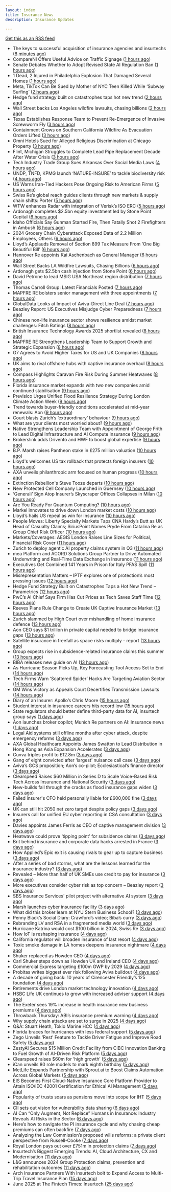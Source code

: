 ```yaml
---
layout: index
title: Insurance News
description: Insurance Updates

---
```


[Get this as an RSS feed](/insurance.rss)

<!-- news_marker starts -->
- The keys to successful acquisition of insurance agencies and insurtechs ([8 minutes ago](https://www.dig-in.com/news/how-to-successfully-acquire-agencies-and-insurtechs))
- CompareNI Offers Useful Advice on Traffic Signage ([1 hours ago](https://insurance-edge.net/2025/06/30/compareni-offers-useful-advice-on-traffic-signage/))
- Senate Debates Whether to Adopt Revised State AI Regulation Ban ([1 hours ago](https://www.insurancejournal.com/news/national/2025/06/30/829651.htm))
- 1 Dead, 2 Injured in Philadelphia Explosion That Damaged Several Homes ([1 hours ago](https://www.insurancejournal.com/news/east/2025/06/30/829663.htm))
- Meta, TikTok Can Be Sued by Mother of NYC Teen Killed While ‘Subway Surfing’ ([2 hours ago](https://www.insurancejournal.com/news/east/2025/06/30/829631.htm))
- Hedge fund strategy built on catastrophes taps hot new trend ([2 hours ago](https://www.dig-in.com/articles/hedge-fund-strategy-built-on-catastrophes-taps-hot-new-trend))
- Wall Street backs Los Angeles wildfire lawsuits, chasing billions ([2 hours ago](https://www.dig-in.com/articles/wall-street-backs-la-wildfire-lawsuits-chasing-billions))
- Texas Establishes Response Team to Prevent Re-Emergence of Invasive Screwworm Fly ([3 hours ago](https://www.insurancejournal.com/news/southcentral/2025/06/30/829655.htm))
- Containment Grows on Southern California Wildfire As Evacuation Orders Lifted ([3 hours ago](https://www.insurancejournal.com/news/west/2025/06/30/829644.htm))
- Omni Hotels Sued for Alleged Religious Discrimination at Chicago Property ([3 hours ago](https://www.insurancejournal.com/news/midwest/2025/06/30/829641.htm))
- Flint, Michigan Struggles to Complete Lead Pipe Replacement Decade After Water Crisis ([3 hours ago](https://www.insurancejournal.com/news/midwest/2025/06/30/829633.htm))
- Tech Industry Trade Group Sues Arkansas Over Social Media Laws ([4 hours ago](https://www.insurancejournal.com/news/southcentral/2025/06/30/829627.htm))
- UNDP, TNFD, KPMG launch ‘NATURE-INSURE’ to tackle biodiversity risk ([4 hours ago](https://www.reinsurancene.ws/undp-tnfd-kpmg-launch-nature-insure-to-tackle-biodiversity-risk/))
- US Warns Iran-Tied Hackers Pose Ongoing Risk to American Firms ([5 hours ago](https://www.insurancejournal.com/news/national/2025/06/30/829612.htm))
- Swiss Re’s global reach guides clients through new markets & supply chain shifts: Porter ([5 hours ago](https://www.reinsurancene.ws/swiss-res-global-reach-guides-clients-through-new-markets-supply-chain-shifts-porter/))
- WTW enhances Radar with integration of Verisk’s ISO ERC ([5 hours ago](https://www.reinsurancene.ws/wtw-enhances-radar-with-integration-of-verisks-iso-erc/))
- Ardonagh completes $2.5bn equity investment led by Stone Point Capital ([6 hours ago](https://www.reinsurancene.ws/ardonagh-completes-2-5bn-equity-investment-led-by-stone-point-capital/))
- Idaho Officials Say Gunman Started Fire, Then Fatally Shot 2 Firefighters in Ambush ([6 hours ago](https://www.insurancejournal.com/news/west/2025/06/30/829604.htm))
- 2024 Grocery Chain Cyberattack Exposed Data of 2.2 Million Employees, Others ([6 hours ago](https://www.insurancejournal.com/news/east/2025/06/30/829587.htm))
- Lloyd’s Applauds Removal of Section 899 Tax Measure From ‘One Big Beautiful Bill’ ([6 hours ago](https://www.insurancejournal.com/news/international/2025/06/30/829577.htm))
- Hannover Re appoints Kai Aschenbach as General Manager ([6 hours ago](https://www.reinsurancene.ws/hannover-re-appoints-kai-aschenbach-as-general-manager/))
- Wall Street Backs LA Wildfire Lawsuits, Chasing Billions ([6 hours ago](https://www.insurancejournal.com/news/west/2025/06/30/829594.htm))
- Ardonagh gets $2.5bn cash injection from Stone Point ([6 hours ago](https://www.postonline.co.uk/broker/7958044/ardonagh-gets-25bn-cash-injection-from-stone-point))
- David Petrone to lead MSIG USA Northeast region distribution ([7 hours ago](https://www.reinsurancene.ws/david-petrone-to-lead-msig-usa-northeast-region-distribution/))
- Thomas Carroll Group: Latest Financials Posted ([7 hours ago](https://insurance-edge.net/2025/06/30/thomas-carroll-group-latest-financials-posted/))
- MAPFRE RE bolsters senior management with three appointments ([7 hours ago](https://www.reinsurancene.ws/mapfre-re-bolsters-senior-management-with-three-appointments/))
- GlobalData Looks at Impact of Aviva-Direct Line Deal ([7 hours ago](https://insurance-edge.net/2025/06/30/globaldata-looks-at-impact-of-aviva-direct-line-deal/))
- Beazley Report: US Executives Misjudge Cyber Preparedness ([7 hours ago](https://www.insurancejournal.com/news/national/2025/06/30/829584.htm))
- Chinese non-life insurance sector shows resilience amidst market challenges: Fitch Ratings ([8 hours ago](https://www.reinsurancene.ws/chinese-non-life-insurance-sector-shows-resilience-amidst-market-challenges-fitch-ratings/))
- British Insurance Technology Awards 2025 shortlist revealed ([8 hours ago](https://www.postonline.co.uk/technology/7958036/british-insurance-technology-awards-2025-shortlist-revealed))
- MAPFRE RE Strengthens Leadership Team to Support Growth and Strategic Expansion ([8 hours ago](https://www.insurtechinsights.com/mapfre-re-strengthens-leadership-team-to-support-growth-and-strategic-expansion/))
- G7 Agrees to Avoid Higher Taxes for US and UK Companies ([8 hours ago](https://www.insurancejournal.com/news/international/2025/06/30/829566.htm))
- UK aims to rival offshore hubs with captive insurance overhaul ([8 hours ago](https://www.insurancebusinessmag.com/uk/news/breaking-news/uk-aims-to-rival-offshore-hubs-with-captive-insurance-overhaul-540919.aspx))
- Compass Highlights Caravan Fire Risk During Summer Heatwaves ([8 hours ago](https://insurance-edge.net/2025/06/30/compass-highlights-caravan-fire-risk-during-summer-heatwaves/))
- Florida insurance market expands with two new companies amid continued stabilisation ([9 hours ago](https://www.reinsurancene.ws/florida-insurance-market-expands-with-two-new-companies-amid-continued-stabilisation/))
- Previsico Urges Unified Flood Resilience Strategy During London Climate Action Week ([9 hours ago](https://www.insurtechinsights.com/previsico-urges-unified-flood-resilience-strategy-during-london-climate-action-week/))
- Trend towards buyer-friendly conditions accelerated at mid-year renewals: Aon ([9 hours ago](https://www.reinsurancene.ws/trend-towards-buyer-friendly-conditions-accelerated-at-mid-year-renewals-aon/))
- Court blasts Zurich’s ‘extraordinary’ behaviour ([9 hours ago](https://www.postonline.co.uk/news/7958043/court-blasts-zurich%E2%80%99s-%E2%80%98extraordinary%E2%80%99-behaviour))
- What are your clients most worried about? ([9 hours ago](https://www.insurancebusinessmag.com/uk/tv/what-are-your-clients-most-worried-about-540914.aspx))
- Native Strengthens Leadership Team with Appointment of George Frith to Lead Digital Infrastructure and AI Compute Insurance ([9 hours ago](https://www.insurtechinsights.com/native-strengthens-leadership-team-with-appointment-of-george-frith-to-lead-digital-infrastructure-and-ai-compute-insurance/))
- Brokerslink adds Drivento and HWF to boost global expertise ([9 hours ago](https://www.insurancebusinessmag.com/uk/news/breaking-news/brokerslink-adds-drivento-and-hwf-to-boost-global-expertise-540904.aspx))
- B.P. Marsh raises Pantheon stake in £275 million valuation ([10 hours ago](https://www.insurancebusinessmag.com/uk/news/breaking-news/b-p--marsh-raises-pantheon-stake-in-275-million-valuation-540897.aspx))
- Lloyd's welcomes US tax rollback that protects foreign insurers ([10 hours ago](https://www.insurancebusinessmag.com/uk/news/breaking-news/lloyds-welcomes-us-tax-rollback-that-protects-foreign-insurers-540899.aspx))
- AXA unveils philanthropic arm focused on human progress ([10 hours ago](https://www.insurancebusinessmag.com/uk/news/non-profits/axa-unveils-philanthropic-arm-focused-on-human-progress-540894.aspx))
- Extinction Rebellion's Steve Tooze departs ([10 hours ago](https://www.postonline.co.uk/people/7958040/tooze-steps-down-from-extinction-rebellion-leadership))
- New Protected Cell Company Launched in Guernsey ([10 hours ago](https://insurance-edge.net/2025/06/30/new-protected-cell-company-launched-in-guernsey/))
- ‘Generali’ Sign Atop Insurer’s Skyscraper Offices Collapses in Milan ([10 hours ago](https://www.insurancejournal.com/news/international/2025/06/30/829557.htm))
- Are You Ready For Quantum Computing? ([10 hours ago](https://insurance-edge.net/2025/06/30/are-you-ready-for-quantum-computing/))
- Markel innovates to drive down London market costs ([10 hours ago](https://www.postonline.co.uk/lloyd%E2%80%99slondon/7958027/markel-innovates-to-drive-down-london-market-costs))
- Lloyd’s hails US repeal as win for insurance ([10 hours ago](https://www.postonline.co.uk/news/7958041/lloyd%E2%80%99s-hails-us-repeal-as-win-for-insurance))
- People Moves: Liberty Specialty Markets Taps CNA Hardy’s Butt as UK Head of Casualty Claims; SiriusPoint Names Pryde From Catalina Re as Group Chief Risk Officer ([10 hours ago](https://www.insurancejournal.com/news/international/2025/06/30/829550.htm))
- Markets/Coverages: AEGIS London Raises Line Sizes for Political, Financial Risk Cover ([11 hours ago](https://www.insurancejournal.com/news/international/2025/06/30/829543.htm))
- Zurich to deploy agentic AI property claims system in Q3 ([11 hours ago](https://www.postonline.co.uk/technology/7958014/zurich-to-deploy-agentic-ai-property-claims-system-in-q3))
- mea Platform and ACORD Solutions Group Partner to Drive Automated Underwriting and Real-Time Data Exchange in Insurance ([11 hours ago](https://www.insurtechinsights.com/mea-platform-and-acord-solutions-group-partner-to-drive-automated-underwriting-and-real-time-data-exchange-in-insurance/))
- Executives Get Combined 141 Years in Prison for Italy PFAS Spill ([11 hours ago](https://www.insurancejournal.com/news/international/2025/06/30/829529.htm))
- Misrepresentation Matters – IPTF explores one of protection’s most pressing issues ([12 hours ago](https://ifamagazine.com/misrepresentation-matters-iptf-explores-one-of-protections-most-pressing-issues/))
- Hedge Fund Strategy Built on Catastrophes Taps a Hot New Trend – Parametrics ([12 hours ago](https://www.insurancejournal.com/news/international/2025/06/30/829517.htm))
- PwC’s AI Chief Says Firm Has Cut Prices as Tech Saves Staff Time ([12 hours ago](https://www.insurancejournal.com/news/international/2025/06/30/829514.htm))
- Reeves Plans Rule Change to Create UK Captive Insurance Market ([13 hours ago](https://www.insurancejournal.com/news/international/2025/06/30/829506.htm))
- Zurich slammed by High Court over mishandling of home insurance defence ([13 hours ago](https://www.insurancebusinessmag.com/uk/news/legal-insights/zurich-slammed-by-high-court-over-mishandling-of-home-insurance-defence-540881.aspx))
- Aon CEO says $1 trillion in private capital needed to bridge insurance gaps ([13 hours ago](https://www.insurancebusinessmag.com/uk/news/breaking-news/aon-ceo-says-1-trillion-in-private-capital-needed-to-bridge-insurance-gaps-540875.aspx))
- Satellite insurance in freefall as space risks multiply - report ([13 hours ago](https://www.insurancebusinessmag.com/uk/news/breaking-news/satellite-insurance-in-freefall-as-space-risks-multiply--report-540869.aspx))
- Group expects rise in subsidence-related insurance claims this summer ([13 hours ago](https://www.insurancebusinessmag.com/uk/news/claims/group-expects-rise-in-subsidencerelated-insurance-claims-this-summer-540868.aspx))
- BIBA releases new guide on AI ([13 hours ago](https://www.insurancebusinessmag.com/uk/news/technology/biba-releases-new-guide-on-ai-540867.aspx))
- As Hurricane Season Picks Up, Key Forecasting Tool Access Set to End ([14 hours ago](https://www.insurancejournal.com/news/national/2025/06/30/829490.htm))
- Tech Firms Warn ‘Scattered Spider’ Hacks Are Targeting Aviation Sector ([14 hours ago](https://www.insurancejournal.com/news/national/2025/06/30/829496.htm))
- GM Wins Victory as Appeals Court Decertifies Transmission Lawsuits ([14 hours ago](https://www.insurancejournal.com/news/national/2025/06/30/829493.htm))
- Diary of an Insurer: Apollo’s Chris Moore ([15 hours ago](https://www.postonline.co.uk/lloyd%E2%80%99slondon/7957498/diary-of-an-insurer%C2%A0apollo%E2%80%99s-chris-moore))
- Student interest in insurance careers hits record low ([15 hours ago](https://www.postonline.co.uk/people/7957759/student-interest-in-insurance-careers-hits-record-low))
- State regulators should better define third-party data for AI, insurtech group says ([1 days ago](https://www.dig-in.com/news/naic-should-better-define-third-party-ai-data-aitc-says))
- Aon launches broker copilot; Munich Re partners on AI: Insurance news ([1 days ago](https://www.dig-in.com/news/aon-launches-copilot-munich-re-partners-ai-insurance-news))
- Legal Aid systems still offline months after cyber attack, despite emergency reforms ([3 days ago](https://www.insurancebusinessmag.com/uk/news/cyber/legal-aid-systems-still-offline-months-after-cyber-attack-despite-emergency-reforms-540768.aspx))
- AXA Global Healthcare Appoints James Swatton to Lead Distribution in Hong Kong as Asia Expansion Accelerates ([3 days ago](https://www.insurtechinsights.com/axa-global-healthcare-appoints-james-swatton-to-lead-distribution-in-hong-kong-as-asia-expansion-accelerates/))
- Cuvva triples profit to £12.8m ([3 days ago](https://www.postonline.co.uk/personal/7958033/cuvva-triples-profit-to-%C2%A3128m))
- Gang of eight convicted after ‘largest’ nuisance call case ([3 days ago](https://www.postonline.co.uk/news/7958035/gang-of-eight-convicted-after-largest-nuisance-call-case))
- Aviva’s GCS proposition; Aon’s co-pilot; Ecclesiastical’s finance director ([3 days ago](https://www.postonline.co.uk/news/7958002/aviva%E2%80%99s-gcs-proposition-aon%E2%80%99s-co-pilot-ecclesiastical%E2%80%99s-finance-director))
- Clearspeed Raises $60 Million in Series D to Scale Voice-Based Risk Tech Across Insurance and National Security ([3 days ago](https://www.insurtechinsights.com/clearspeed-raises-60-million-in-series-d-to-scale-voice-based-risk-tech-across-insurance-and-national-security/))
- New-builds fall through the cracks as flood insurance gaps widen ([3 days ago](https://www.insurancebusinessmag.com/uk/news/catastrophe/newbuilds-fall-through-the-cracks-as-flood-insurance-gaps-widen-540739.aspx))
- Failed insurer's CFO held personally liable for £600,000 fine ([3 days ago](https://www.insurancebusinessmag.com/uk/news/breaking-news/failed-insurers-cfo-held-personally-liable-for-600000-fine-540737.aspx))
- UK can still hit 2050 net zero target despite policy gaps ([3 days ago](https://www.insurancebusinessmag.com/uk/news/breaking-news/uk-can-still-hit-2050-net-zero-target-despite-policy-gaps-540736.aspx))
- Insurers call for unified EU cyber reporting in CSA consultation ([3 days ago](https://www.insurancebusinessmag.com/uk/news/cyber/insurers-call-for-unified-eu-cyber-reporting-in-csa-consultation-540735.aspx))
- Davies appoints James Ferris as CEO of captive management division ([3 days ago](https://www.insurancebusinessmag.com/uk/news/breaking-news/davies-appoints-james-ferris-as-ceo-of-captive-management-division-540734.aspx))
- Heatwave could prove ‘tipping point’ for subsidence claims ([3 days ago](https://www.postonline.co.uk/news/7958032/heatwave-could-prove-%E2%80%98tipping-point%E2%80%99-for-subsidence-claims))
- Brit behind insurance and corporate data hacks arrested in France ([3 days ago](https://www.insurancebusinessmag.com/uk/news/cyber/brit-behind-insurance-and-corporate-data-hacks-arrested-in-france-540732.aspx))
- How Applied’s Epic exit is causing rivals to gear up to capture business ([3 days ago](https://www.postonline.co.uk/news/7958023/how-applied%E2%80%99s-epic-exit-is-causing-rivals-to-gear-up-to-capture-business))
- After a series of bad storms, what are the lessons learned for the insurance industry? ([3 days ago](https://www.insurancebusinessmag.com/uk/tv/after-a-series-of-bad-storms-what-are-the-lessons-learned-for-the-insurance-industry-540721.aspx))
- Revealed – More than half of UK SMEs use credit to pay for insurance ([3 days ago](https://www.insurancebusinessmag.com/uk/news/sme/revealed--more-than-half-of-uk-smes-use-credit-to-pay-for-insurance-540714.aspx))
- More executives consider cyber risk as top concern – Beazley report ([3 days ago](https://www.insurancebusinessmag.com/uk/news/cyber/more-executives-consider-cyber-risk-as-top-concern--beazley-report-540713.aspx))
- SBS Insurance Services' pilot project with alternative AI system ([3 days ago](https://www.insurancebusinessmag.com/uk/news/claims/sbs-insurance-services-pilot-project-with-alternative-ai-system-540710.aspx))
- Marsh launches cyber insurance facility ([3 days ago](https://www.insurancebusinessmag.com/uk/news/cyber/marsh-launches-cyber-insurance-facility-540707.aspx))
- What did this broker learn at NYU Stern Business School? ([3 days ago](https://www.insurancebusinessmag.com/uk/news/breaking-news/what-did-this-broker-learn-at-nyu-stern-business-school-540702.aspx))
- Penny Black’s Social Diary: Crawford’s video; Biba’s curry ([3 days ago](https://www.postonline.co.uk/people/7957820/penny-black%E2%80%99s-social-diary-crawford%E2%80%99s-video-biba%E2%80%99s-curry))
- Rebranding LV and RSA in a fragmented media world ([3 days ago](https://www.postonline.co.uk/personal/7957983/rebranding-lv-and-rsa-in-a-fragmented-media-world))
- Hurricane Katrina would cost $100 billion in 2024, Swiss Re ([3 days ago](https://www.dig-in.com/news/hurricane-katrina-would-cost-100-billion-in-2024-swiss-re))
- How IoT is reshaping insurance ([4 days ago](https://www.dig-in.com/opinion/how-internet-of-things-is-reshaping-insurance))
- California regulator will broaden insurance of last resort ([4 days ago](https://www.dig-in.com/news/california-regulator-will-broaden-insurance-of-last-resort))
- Toxic smoke damage in LA homes deepens insurance nightmare ([4 days ago](https://www.dig-in.com/articles/toxic-smoke-damage-in-la-homes-deepens-insurance-nightmare))
- Shuker replaced as Howden CEO ([4 days ago](https://www.insurancebusinessmag.com/uk/news/breaking-news/shuker-replaced-as-howden-ceo-540607.aspx))
- Carl Shuker steps down as Howden UK and Ireland CEO ([4 days ago](https://www.postonline.co.uk/news/7958018/carl-shuker-steps-down-as-howden-uk-and-ireland-ceo))
- Commercial Express targeting £100m GWP by 2029 ([4 days ago](https://www.postonline.co.uk/commercial/7957991/commercial-express-targeting-%C2%A3100m-gwp-by-2029))
- Probitas writes biggest ever risk following Aviva buildout ([4 days ago](https://www.postonline.co.uk/commercial/7958003/probitas-writes-biggest-ever-risk-following-aviva-buildout))
- A decade of giving back: 10 years of Cirencester Friendly’s 125 foundation ([4 days ago](https://ifamagazine.com/a-decade-of-giving-back-10-years-of-cirencester-friendlys-125-foundation/))
- Retirements drive London market technology innovation ([4 days ago](https://www.postonline.co.uk/technology/7957993/retirements-drive-london-market-technology-innovation))
- HSBC Life UK continues to grow with increased adviser support ([4 days ago](https://ifamagazine.com/hsbc-life-uk-continues-to-grow-with-increased-adviser-support/))
- The Exeter sees 19% increase in health insurance new business premiums ([4 days ago](https://ifamagazine.com/the-exeter-sees-19-increase-in-health-insurance-new-business-premiums/))
- Throwback Thursday: ABI’s insurance premium warning ([4 days ago](https://www.postonline.co.uk/personal/7956732/throwback-thursday-abi%E2%80%99s-insurance-premium-warning))
- Why supply chain attacks are set to surge in 2025 ([4 days ago](https://www.postonline.co.uk/technology/7957905/why-supply-chain-attacks-are-set-to-surge-in-2025))
- Q&A: Stuart Heath, Tokio Marine HCC ([4 days ago](https://www.postonline.co.uk/lloyd%E2%80%99slondon/7957582/qa-stuart-heath-tokio-marine-hcc))
- Florida braces for hurricanes with less federal support ([5 days ago](https://www.dig-in.com/news/florida-braces-for-hurricanes-with-less-federal-support))
- Zego Unveils ‘Rest’ Feature to Tackle Driver Fatigue and Improve Road Safety ([5 days ago](https://www.insurtechinsights.com/zego-unveils-rest-feature-to-tackle-driver-fatigue-and-improve-road-safety/))
- ZestyAI Secures $15 Million Credit Facility from CIBC Innovation Banking to Fuel Growth of AI-Driven Risk Platform ([5 days ago](https://www.insurtechinsights.com/zestyai-secures-15-million-credit-facility-from-cibc-innovation-banking-to-fuel-growth-of-ai-driven-risk-platform/))
- Clearspeed raises $60m for ‘high growth’ ([5 days ago](https://www.postonline.co.uk/technology/7958000/clearspeed-raises-60m-for-%E2%80%98high-growth%E2%80%99))
- iCan unveils 80 role models to mark eighth birthday ([5 days ago](https://www.postonline.co.uk/people/7958001/ican-unveils-80-role-models-to-mark-eighth-birthday))
- MetLife Expands Partnership with Sprout.ai to Boost Claims Automation Across Global Markets ([5 days ago](https://www.insurtechinsights.com/metlife-expands-partnership-with-sprout-ai-to-boost-claims-automation-across-global-markets/))
- EIS Becomes First Cloud-Native Insurance Core Platform Provider to Attain ISO/IEC 42001 Certification for Ethical AI Management ([5 days ago](https://www.insurtechinsights.com/eis-becomes-first-cloud-native-insurance-core-platform-provider-to-attain-iso-iec-42001-certification-for-ethical-ai-management/))
- Popularity of trusts soars as pensions move into scope for IHT ([5 days ago](https://ifamagazine.com/popularity-of-trusts-soars-as-pensions-move-into-scope-for-iht/))
- CII sets out vision for vulnerability data sharing ([6 days ago](https://ifamagazine.com/cii-sets-out-vision-for-vulnerability-data-sharing/))
- AI Can “Only Augment, Not Replace” Humans in Insurance: Industry Reveals AI Risks in the Sector ([6 days ago](https://thefintechtimes.com/ai-can-only-augment-not-replace-humans-in-insurance-industry-reveals-ai-risks-in-the-sector/))
- Here’s how to navigate the PI insurance cycle and why chasing cheap premiums can often backfire ([7 days ago](https://ifamagazine.com/advisers-heres-how-to-navigate-the-pi-insurance-cycle-and-why-chasing-cheap-premiums-can-often-backfire/))
- Analyzing the Law Commission’s proposed wills reforms: a private client perspective from Russell-Cooke ([7 days ago](https://ifamagazine.com/analyzing-the-law-commissions-proposed-wills-reforms-a-private-client-perspective-from-russell-cooke/))
- Royal London pays out over £751m in protection claims ([7 days ago](https://ifamagazine.com/royal-london-pays-out-over-751m-in-protection-claims/))
- Insurtech’s Biggest Emerging Trends: AI, Cloud Architecture, CX and Modernisation ([11 days ago](https://thefintechtimes.com/insurtech-biggest-emerging-trends-ai-cloud-architecture-cx-and-data/))
- L&G announces 2024 Group Protection claims, prevention and rehabilitation outcomes ([11 days ago](https://ifamagazine.com/lg-announces-2024-group-protection-claims-prevention-and-rehabilitation-outcomes/))
- Arch Insurance Partners With Insurtech bolt to Expand Access to Multi-Trip Travel Insurance Plan ([15 days ago](https://thefintechtimes.com/arch-insurance-partners-with-insurtech-bolt-to-expand-access-to-multi-trip-travel-insurance-plan/))
- June 2025 at The Fintech Times: Insurtech ([25 days ago](https://thefintechtimes.com/june-2025-at-the-fintech-times-insurtech/))

<!-- news_marker ends -->